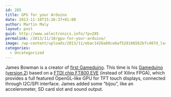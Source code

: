 ```yaml
---
id: 285
title: GPU for your Arduino
date: 2013-11-10T15:26:37+01:00
author: Martin Maly
layout: post
guid: http://www.uelectronics.info/?p=285
permalink: /2013/11/10/gpu-for-your-arduino/
image: /wp-content/uploads/2013/11/ebac1426a60ce6af520186562bfc407d_large.jpg
categories:
  - Uncategorized
---
```

James Bowman is a creator of [first Gameduino](https://www.uelectronics.info/backup/gameduino-arduino-game-adapter.html). This time is his [Gameduino (version 2)](http://www.kickstarter.com/projects/2084212109/gameduino-2-this-time-its-personal) based on a [FTDI chip FT800 EVE](http://www.ftdichip.com/EVE.htm) (instead of Xilinx FPGA), which provides a full featured OpenGL-like GPU for TFT touch displays, connected through I2C/SPI interface. James added some &#8220;bijou&#8221;, like an accelerometer, SD card slot and sound output.